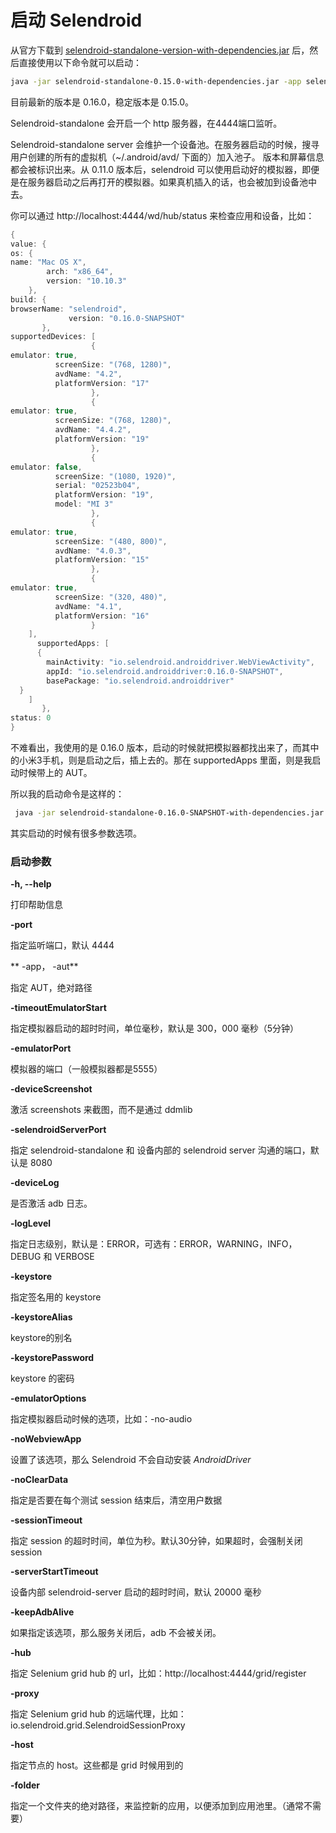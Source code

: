 # 启动 Selendroid

从官方下载到 [selendroid-standalone-version-with-dependencies.jar](https://github.com/selendroid/selendroid/releases/download/0.15.0/selendroid-standalone-0.15.0-with-dependencies.jar) 后，然后直接使用以下命令就可以启动：

```bash
java -jar selendroid-standalone-0.15.0-with-dependencies.jar -app selendroid-test-app-0.15.0.apk
```

目前最新的版本是 0.16.0，稳定版本是 0.15.0。

Selendroid-standalone 会开启一个 http 服务器，在4444端口监听。

Selendroid-standalone server 会维护一个设备池。在服务器启动的时候，搜寻用户创建的所有的虚拟机（~/.android/avd/ 下面的）加入池子。 版本和屏幕信息都会被标识出来。从 0.11.0 版本后，selendroid 可以使用启动好的模拟器，即便是在服务器启动之后再打开的模拟器。如果真机插入的话，也会被加到设备池中去。

你可以通过 http://localhost:4444/wd/hub/status 来检查应用和设备，比如：

```java
{
value: {
os: {
name: "Mac OS X",
        arch: "x86_64",
        version: "10.10.3"
    },
build: {
browserName: "selendroid",
             version: "0.16.0-SNAPSHOT"
       },
supportedDevices: [
                  {
emulator: true,
          screenSize: "(768, 1280)",
          avdName: "4.2",
          platformVersion: "17"
                  },
                  {
emulator: true,
          screenSize: "(768, 1280)",
          avdName: "4.4.2",
          platformVersion: "19"
                  },
                  {
emulator: false,
          screenSize: "(1080, 1920)",
          serial: "02523b04",
          platformVersion: "19",
          model: "MI 3"
                  },
                  {
emulator: true,
          screenSize: "(480, 800)",
          avdName: "4.0.3",
          platformVersion: "15"
                  },
                  {
emulator: true,
          screenSize: "(320, 480)",
          avdName: "4.1",
          platformVersion: "16"
                  }
    ],
      supportedApps: [
      {
        mainActivity: "io.selendroid.androiddriver.WebViewActivity",
        appId: "io.selendroid.androiddriver:0.16.0-SNAPSHOT",
        basePackage: "io.selendroid.androiddriver"
  }
    ]
       },
status: 0
}

```

不难看出，我使用的是 0.16.0 版本，启动的时候就把模拟器都找出来了，而其中的小米3手机，则是启动之后，插上去的。那在 supportedApps 里面，则是我启动时候带上的 AUT。

所以我的启动命令是这样的：

```bash
 java -jar selendroid-standalone-0.16.0-SNAPSHOT-with-dependencies.jar -app ../../selendroid-test-app/target/selendroid-test-app-0.16.0-SNAPSHOT.apk
```

其实启动的时候有很多参数选项。

### 启动参数

**-h, --help**

打印帮助信息

**-port**

指定监听端口，默认 4444

** -app， -aut**

指定 AUT，绝对路径

**-timeoutEmulatorStart**

指定模拟器启动的超时时间，单位毫秒，默认是 300，000 毫秒（5分钟）

**-emulatorPort**

模拟器的端口（一般模拟器都是5555）

**-deviceScreenshot**

激活 screenshots 来截图，而不是通过 ddmlib

**-selendroidServerPort**

指定 selendroid-standalone 和 设备内部的 selendroid server 沟通的端口，默认是 8080

**-deviceLog**

是否激活 adb 日志。

**-logLevel**

指定日志级别，默认是：ERROR，可选有：ERROR，WARNING，INFO，DEBUG 和 VERBOSE

**-keystore**

指定签名用的 keystore

**-keystoreAlias**

keystore的别名

**-keystorePassword**

keystore 的密码

**-emulatorOptions**

指定模拟器启动时候的选项，比如：-no-audio

**-noWebviewApp**

设置了该选项，那么 Selendroid 不会自动安装 *AndroidDriver*

**-noClearData**

指定是否要在每个测试 session 结束后，清空用户数据

**-sessionTimeout**

指定 session 的超时时间，单位为秒。默认30分钟，如果超时，会强制关闭 session

**-serverStartTimeout**

设备内部 selendroid-server 启动的超时时间，默认 20000 毫秒

**-keepAdbAlive**

如果指定该选项，那么服务关闭后，adb 不会被关闭。

**-hub**

指定 Selenium grid hub 的 url，比如：http://localhost:4444/grid/register

**-proxy**

指定 Selenium grid hub 的远端代理，比如：io.selendroid.grid.SelendroidSessionProxy

**-host**

指定节点的 host。这些都是 grid 时候用到的

**-folder**

指定一个文件夹的绝对路径，来监控新的应用，以便添加到应用池里。（通常不需要）
